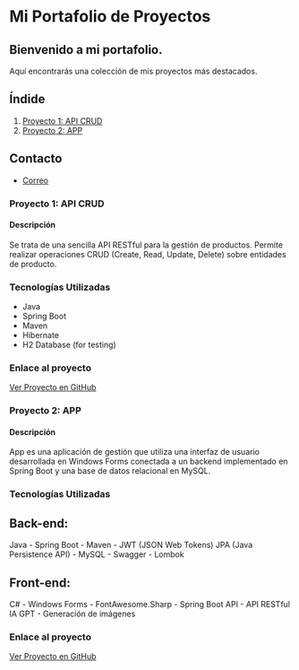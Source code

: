 
# Mi Portafolio de Proyectos

## Bienvenido a mi portafolio. 
Aquí encontrarás una colección de mis proyectos más destacados.

## Índide
1. [Proyecto 1: API CRUD](#proyecto-1)
2. [Proyecto 2: APP](#proyecto-2)


## Contacto
* [Correo](https://lauraarvez.github.io/)

  
### Proyecto 1: API CRUD
#### Descripción
Se trata de una sencilla API RESTful para la gestión de productos. 
Permite realizar operaciones CRUD (Create, Read, Update, Delete) sobre entidades de producto.
### Tecnologías Utilizadas
- Java
- Spring Boot
- Maven
- Hibernate
- H2 Database (for testing)
### Enlace al proyecto  
[Ver Proyecto en GitHub](https://github.com/lauraArvez/portfolio/tree/main/apicrud)


### Proyecto 2: APP
#### Descripción
App es una aplicación de gestión que utiliza una interfaz de usuario desarrollada en Windows Forms conectada 
a un backend implementado en Spring Boot y una base de datos relacional en MySQL.
### Tecnologías Utilizadas
## Back-end: 
Java - Spring Boot - Maven - JWT (JSON Web Tokens)
JPA (Java Persistence API) - MySQL - Swagger - Lombok 
## Front-end: 
C# - Windows Forms - FontAwesome.Sharp - Spring Boot API - API RESTful
IA GPT - Generación de imágenes
### Enlace al proyecto  
[Ver Proyecto en GitHub](https://github.com/lauraArvez/portfolio/tree/main/app)
